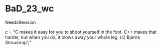 # BaD_23_wc
NeedsRevision

с = "C makes it easy for you to shoot yourself in the foot. C++ makes that harder, but when you do, it blows away your whole leg. (с) Bjarne Stroustrup';"
